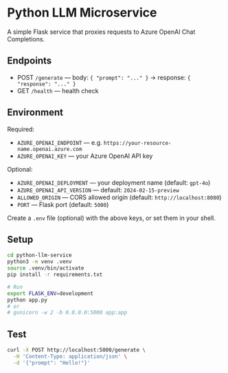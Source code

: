 # Python LLM Microservice

A simple Flask service that proxies requests to Azure OpenAI Chat Completions.

## Endpoints

- POST `/generate` — body: `{ "prompt": "..." }` → response: `{ "response": "..." }`
- GET `/health` — health check

## Environment

Required:
- `AZURE_OPENAI_ENDPOINT` — e.g. `https://your-resource-name.openai.azure.com`
- `AZURE_OPENAI_KEY` — your Azure OpenAI API key

Optional:
- `AZURE_OPENAI_DEPLOYMENT` — your deployment name (default: `gpt-4o`)
- `AZURE_OPENAI_API_VERSION` — default: `2024-02-15-preview`
- `ALLOWED_ORIGIN` — CORS allowed origin (default: `http://localhost:8080`)
- `PORT` — Flask port (default: `5000`)

Create a `.env` file (optional) with the above keys, or set them in your shell.

## Setup

```bash
cd python-llm-service
python3 -m venv .venv
source .venv/bin/activate
pip install -r requirements.txt

# Run
export FLASK_ENV=development
python app.py
# or
# gunicorn -w 2 -b 0.0.0.0:5000 app:app
```

## Test

```bash
curl -X POST http://localhost:5000/generate \
  -H 'Content-Type: application/json' \
  -d '{"prompt": "Hello!"}'
```